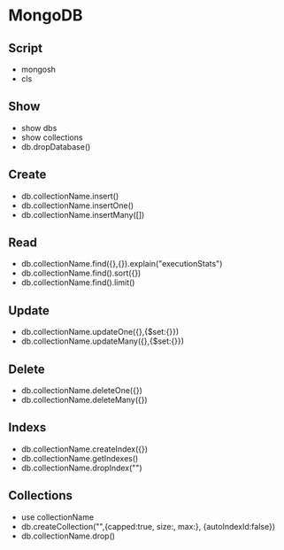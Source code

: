 # MongoDB
## Script
- mongosh
- cls

## Show
- show dbs
- show collections
- db.dropDatabase()

## Create
- db.collectionName.insert()
- db.collectionName.insertOne()
- db.collectionName.insertMany([])

## Read
- db.collectionName.find({},{}).explain("executionStats")
- db.collectionName.find().sort({})
- db.collectionName.find().limit()

## Update
- db.collectionName.updateOne({},{$set:{}})
- db.collectionName.updateMany({},{$set:{}})

## Delete
- db.collectionName.deleteOne({})
- db.collectionName.deleteMany({})

## Indexs
- db.collectionName.createIndex({})
- db.collectionName.getIndexes()
- db.collectionName.dropIndex("")

## Collections
- use collectionName
- db.createCollection("",{capped:true, size:, max:}, {autoIndexId:false})
- db.collectionName.drop()
